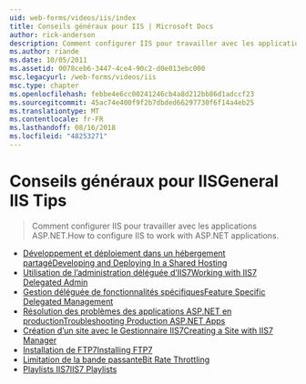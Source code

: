 ```yaml
---
uid: web-forms/videos/iis/index
title: Conseils généraux pour IIS | Microsoft Docs
author: rick-anderson
description: Comment configurer IIS pour travailler avec les applications ASP.NET.
ms.author: riande
ms.date: 10/05/2011
ms.assetid: 0078ceb6-3447-4ce4-90c2-d0e013ebc000
msc.legacyurl: /web-forms/videos/iis
msc.type: chapter
ms.openlocfilehash: febbe4e6cc00241246cb4a8d212bb86d1adccf23
ms.sourcegitcommit: 45ac74e400f9f2b7dbded66297730f6f14a4eb25
ms.translationtype: MT
ms.contentlocale: fr-FR
ms.lasthandoff: 08/16/2018
ms.locfileid: "48253271"
---
```

<a name="general-iis-tips"></a><span data-ttu-id="7b786-103">Conseils généraux pour IIS</span><span class="sxs-lookup"><span data-stu-id="7b786-103">General IIS Tips</span></span>
====================
> <span data-ttu-id="7b786-104">Comment configurer IIS pour travailler avec les applications ASP.NET.</span><span class="sxs-lookup"><span data-stu-id="7b786-104">How to configure IIS to work with ASP.NET applications.</span></span>


- [<span data-ttu-id="7b786-105">Développement et déploiement dans un hébergement partagé</span><span class="sxs-lookup"><span data-stu-id="7b786-105">Developing and Deploying In a Shared Hosting</span></span>](developing-and-deploying-in-a-shared-hosting.md)
- [<span data-ttu-id="7b786-106">Utilisation de l’administration déléguée d’IIS7</span><span class="sxs-lookup"><span data-stu-id="7b786-106">Working with IIS7 Delegated Admin</span></span>](working-with-iis7-deligated-admin.md)
- [<span data-ttu-id="7b786-107">Gestion déléguée de fonctionnalités spécifiques</span><span class="sxs-lookup"><span data-stu-id="7b786-107">Feature Specific Delegated Management</span></span>](feature-specific-delegated-management.md)
- [<span data-ttu-id="7b786-108">Résolution des problèmes des applications ASP.NET en production</span><span class="sxs-lookup"><span data-stu-id="7b786-108">Troubleshooting Production ASP.NET Apps</span></span>](troubleshooting-production-aspnet-apps.md)
- [<span data-ttu-id="7b786-109">Création d’un site avec le Gestionnaire IIS7</span><span class="sxs-lookup"><span data-stu-id="7b786-109">Creating a Site with IIS7 Manager</span></span>](creating-a-site-with-iis7-manager.md)
- [<span data-ttu-id="7b786-110">Installation de FTP7</span><span class="sxs-lookup"><span data-stu-id="7b786-110">Installing FTP7</span></span>](installing-ftp7.md)
- [<span data-ttu-id="7b786-111">Limitation de la bande passante</span><span class="sxs-lookup"><span data-stu-id="7b786-111">Bit Rate Throttling</span></span>](bit-rate-throttling.md)
- [<span data-ttu-id="7b786-112">Playlists IIS7</span><span class="sxs-lookup"><span data-stu-id="7b786-112">IIS7 Playlists</span></span>](iis7-playlists.md)
